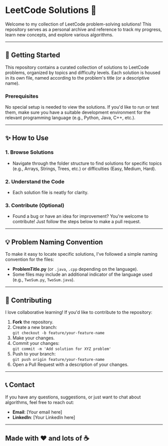 # LeetCode Solutions 🌟

Welcome to my collection of LeetCode problem-solving solutions! This repository serves as a personal archive and reference to track my progress, learn new concepts, and explore various algorithms.

---

## 🚀 Getting Started

This repository contains a curated collection of solutions to LeetCode problems, organized by topics and difficulty levels. Each solution is housed in its own file, named according to the problem's title (or a descriptive name).

### Prerequisites

No special setup is needed to view the solutions. If you'd like to run or test them, make sure you have a suitable development environment for the relevant programming language (e.g., Python, Java, C++, etc.).

---

## ✨ How to Use

### 1. Browse Solutions
- Navigate through the folder structure to find solutions for specific topics (e.g., Arrays, Strings, Trees, etc.) or difficulties (Easy, Medium, Hard).
  
### 2. Understand the Code
- Each solution file is neatly for clarity.

### 3. Contribute (Optional)
- Found a bug or have an idea for improvement? You're welcome to contribute! Just follow the steps below to make a pull request.

---

## 💡 Problem Naming Convention

To make it easy to locate specific solutions, I've followed a simple naming convention for the files:
- **ProblemTitle.py** (or `.java`, `.cpp` depending on the language).
- Some files may include an additional indicator of the language used (e.g., `TwoSum.py`, `TwoSum.java`).

---

## 🤝 Contributing

I love collaborative learning! If you'd like to contribute to the repository:

1. **Fork** the repository.
2. Create a new branch:  
   `git checkout -b feature/your-feature-name`
3. Make your changes.
4. Commit your changes:  
   `git commit -m 'Add solution for XYZ problem'`
5. Push to your branch:  
   `git push origin feature/your-feature-name`
6. Open a Pull Request with a description of your changes.

---

## 📞 Contact

If you have any questions, suggestions, or just want to chat about algorithms, feel free to reach out:

- **Email**: [Your email here]
- **LinkedIn**: [Your LinkedIn here]

---

## Made with ❤️ and lots of ☕️
